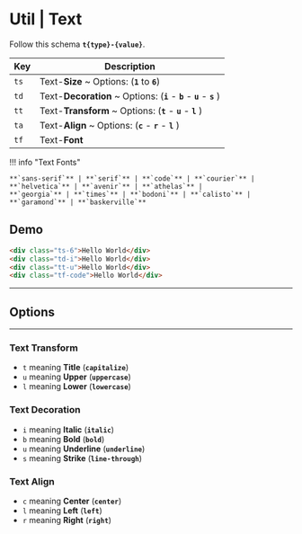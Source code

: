 # Util | **Text**

Follow this schema **`t{type}-{value}`**.

| Key                         | Description                                                             |
| --------------------------- | ----------------------------------------------------------------------- |
| <code class="big">ts</code> | Text-**Size** ~ Options: (**`1`** to **`6`**)                           |
| <code class="big">td</code> | Text-**Decoration** ~ Options: (**`i`** - **`b`** - **`u`** - **`s`** ) |
| <code class="big">tt</code> | Text-**Transform** ~ Options: (**`t`** - **`u`** - **`l`** )            |
| <code class="big">ta</code> | Text-**Align** ~ Options: (**`c`** - **`r`** - **`l`** )                |
| <code class="big">tf</code> | Text-**Font**                                                           |

!!! info "Text Fonts"

    **`sans-serif`** | **`serif`** | **`code`** | **`courier`** | **`helvetica`** | **`avenir`** | **`athelas`** |
    **`georgia`** | **`times`** | **`bodoni`** | **`calisto`** | **`garamond`** | **`baskerville`**

## Demo

```html
<div class="ts-6">Hello World</div>
<div class="td-i">Hello World</div>
<div class="tt-u">Hello World</div>
<div class="tf-code">Hello World</div>
```

---

## **Options**

---

### Text **Transform**

- <code class="big">t</code> meaning **Title** (**`capitalize`**)
- <code class="big">u</code> meaning **Upper** (**`uppercase`**)
- <code class="big">l</code> meaning **Lower** (**`lowercase`**)

### Text **Decoration**

- <code class="big">i</code> meaning **Italic** (**`italic`**)
- <code class="big">b</code> meaning **Bold** (**`bold`**)
- <code class="big">u</code> meaning **Underline** (**`underline`**)
- <code class="big">s</code> meaning **Strike** (**`line-through`**)

### Text **Align**

- <code class="big">c</code> meaning **Center** (**`center`**)
- <code class="big">l</code> meaning **Left** (**`left`**)
- <code class="big">r</code> meaning **Right** (**`right`**)
